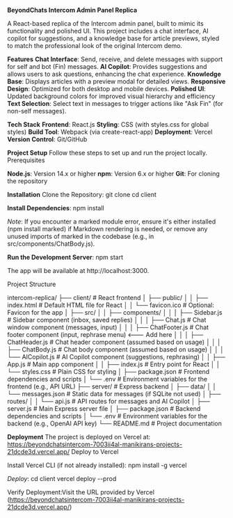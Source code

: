 **BeyondChats Intercom Admin Panel Replica**

A React-based replica of the Intercom admin panel, built to mimic its functionality and polished UI. This project includes a chat interface, AI copilot for suggestions, and a knowledge base for article previews, styled to match the professional look of the original Intercom demo.

__Features__
**Chat Interface**: Send, receive, and delete messages with support for self and bot (Fin) messages.
**AI Copilot**: Provides suggestions and allows users to ask questions, enhancing the chat experience.
**Knowledge Base**: Displays articles with a preview modal for detailed views.
**Responsive Design**: Optimized for both desktop and mobile devices.
**Polished UI**: Updated background colors for improved visual hierarchy and efficiency
**Text Selection**: Select text in messages to trigger actions like "Ask Fin" (for non-self messages).

__Tech Stack__
**Frontend**: React.js
**Styling**: CSS (with styles.css for global styles)
**Build Tool**: Webpack (via create-react-app)
**Deployment**: Vercel
**Version Control**: Git/GitHub

**Project Setup**
Follow these steps to set up and run the project locally.
Prerequisites

**Node.js**: Version 14.x or higher
**npm**: Version 6.x or higher
**Git**: For cloning the repository

**Installation**
Clone the Repository:
git clone <repository-url>
cd client


**Install Dependencies**:
npm install


*Note*: If you encounter a marked module error, ensure it's either installed (npm install marked) if Markdown rendering is needed, or remove any unused imports of marked in the codebase (e.g., in src/components/ChatBody.js).


**Run the Development Server**:
npm start

The app will be available at http://localhost:3000.


Project Structure

intercom-replica/
├── client/                   # React frontend
│   ├── public/
│   │   ├── index.html       # Default HTML file for React
│   │   └── favicon.ico      # Optional: Favicon for the app
│   ├── src/
│   │   ├── components/
│   │   │   ├── Sidebar.js   # Sidebar component (inbox, saved replies)
│   │   │   ├── Chat.js      # Chat window component (messages, input)
│   │   │   ├── ChatFooter.js # Chat footer component (input, rephrase menu) <--- Add here
│   │   │   ├── ChatHeader.js # Chat header component (assumed based on usage)
│   │   │   ├── ChatBody.js   # Chat body component (assumed based on usage)
│   │   │   └── AICopilot.js # AI Copilot component (suggestions, rephrasing)
│   │   ├── App.js           # Main app component
│   │   ├── index.js         # Entry point for React
│   │   └── styles.css       # Plain CSS for styling
│   ├── package.json         # Frontend dependencies and scripts
│   └── .env                 # Environment variables for the frontend (e.g., API URL)
├── server/                   # Express backend
│   ├── data/
│   │   └── messages.json    # Static data for messages (if SQLite not used)
│   ├── routes/
│   │   └── api.js           # API routes for messages and AI Copilot
│   ├── server.js            # Main Express server file
│   ├── package.json         # Backend dependencies and scripts
│   └── .env                 # Environment variables for the backend (e.g., OpenAI API key)
└── README.md                # Project documentation


**Deployment**
The project is deployed on Vercel at:
https://beyondchatsintercom-7003ii4al-manikirans-projects-21dcde3d.vercel.app/
Deploy to Vercel

Install Vercel CLI (if not already installed):
npm install -g vercel


*Deploy*:
cd client
vercel deploy --prod


Verify Deployment:Visit the URL provided by Vercel 
(https://beyondchatsintercom-7003ii4al-manikirans-projects-21dcde3d.vercel.app/)
